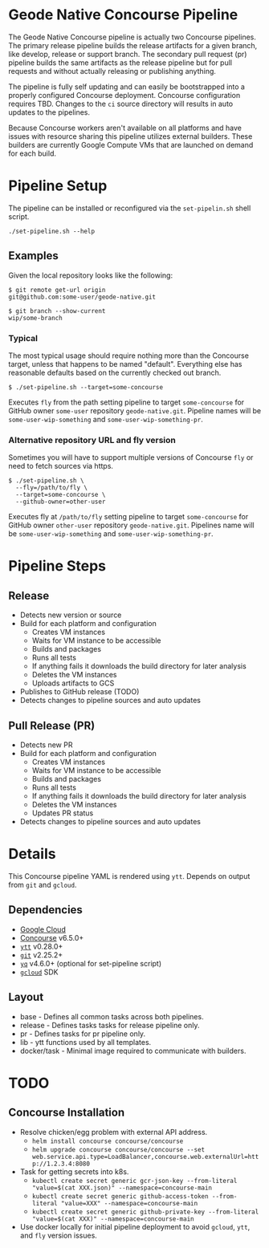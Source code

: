 # Geode Native Concourse Pipeline

The Geode Native Concourse pipeline is actually two Concourse pipelines. The primary release pipeline builds the release
artifacts for a given branch, like develop, release or support branch. The secondary pull request (pr) pipeline builds
the same artifacts as the release pipeline but for pull requests and without actually releasing or publishing anything.

The pipeline is fully self updating and can easily be bootstrapped into a properly configured Concourse deployment.
Concourse configuration requires TBD. Changes to the `ci` source directory will results in auto updates to the
pipelines.

Because Concourse workers aren't available on all platforms and have issues with resource sharing this pipeline utilizes
external builders. These builders are currently Google Compute VMs that are launched on demand for each build.

# Pipeline Setup

The pipeline can be installed or reconfigured via the `set-pipelin.sh` shell script.

```console
./set-pipeline.sh --help
```

## Examples

Given the local repository looks like the following:

```console
$ git remote get-url origin
git@github.com:some-user/geode-native.git

$ git branch --show-current
wip/some-branch
```

### Typical

The most typical usage should require nothing more than the Concourse target, unless that happens to be named "default".
Everything else has reasonable defaults based on the currently checked out branch.

```console
$ ./set-pipeline.sh --target=some-concourse
```

Executes `fly` from the path setting pipeline to target `some-concourse` for GitHub owner `some-user`
repository `geode-native.git`. Pipeline names will be `some-user-wip-something`
and `some-user-wip-something-pr`.

### Alternative repository URL and fly version

Sometimes you will have to support multiple versions of Concourse `fly` or need to fetch sources via https.

```console
$ ./set-pipeline.sh \
  --fly=/path/to/fly \
  --target=some-concourse \
  --github-owner=other-user
```

Executes fly at `/path/to/fly` setting pipeline to target `some-concourse` for GitHub owner `other-user`
repository `geode-native.git`. Pipelines name will be `some-user-wip-something`
and `some-user-wip-something-pr`.

# Pipeline Steps

## Release

* Detects new version or source
* Build for each platform and configuration
    * Creates VM instances
    * Waits for VM instance to be accessible
    * Builds and packages
    * Runs all tests
    * If anything fails it downloads the build directory for later analysis
    * Deletes the VM instances
    * Uploads artifacts to GCS
* Publishes to GitHub release (TODO)
* Detects changes to pipeline sources and auto updates

## Pull Release (PR)

* Detects new PR
* Build for each platform and configuration
    * Creates VM instances
    * Waits for VM instance to be accessible
    * Builds and packages
    * Runs all tests
    * If anything fails it downloads the build directory for later analysis
    * Deletes the VM instances
    * Updates PR status
* Detects changes to pipeline sources and auto updates

# Details

This Concourse pipeline YAML is rendered using `ytt`. Depends on output from `git` and `gcloud`.

## Dependencies

* [Google Cloud](https://console.cloud.google.com)
* [Concourse](https://concourse-ci.org) v6.5.0+
* [`ytt`](https://get-ytt.io) v0.28.0+
* [`git`](https://git-scm.com) v2.25.2+
* [`yq`](https://github.com/mikefarah/yq) v4.6.0+ (optional for set-pipeline script)
* [`gcloud`](https://cloud.google.com/sdk/docs/install) SDK

## Layout

* base - Defines all common tasks across both pipelines.
* release - Defines tasks tasks for release pipeline only.
* pr - Defines tasks for pr pipeline only.
* lib - ytt functions used by all templates.
* docker/task - Minimal image required to communicate with builders.

# TODO

## Concourse Installation

* Resolve chicken/egg problem with external API address.
    * `helm install concourse concourse/concourse`
    * `helm upgrade concourse concourse/concourse --set web.service.api.type=LoadBalancer,concourse.web.externalUrl=http://1.2.3.4:8080`
* Task for getting secrets into k8s.
    * `kubectl create secret generic gcr-json-key --from-literal "value=$(cat XXX.json)" --namespace=concourse-main`
    * `kubectl create secret generic github-access-token --from-literal "value=XXX" --namespace=concourse-main`
    * `kubectl create secret generic github-private-key --from-literal "value=$(cat XXX)" --namespace=concourse-main`
* Use docker locally for initial pipeline deployment to avoid `gcloud`, `ytt`, and `fly` version issues.
